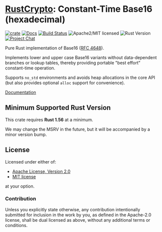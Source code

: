 # [RustCrypto]: Constant-Time Base16 (hexadecimal)

[![crate][crate-image]][crate-link]
[![Docs][docs-image]][docs-link]
[![Build Status][build-image]][build-link]
![Apache2/MIT licensed][license-image]
![Rust Version][rustc-image]
[![Project Chat][chat-image]][chat-link]

Pure Rust implementation of Base16 ([RFC 4648]).

Implements lower and upper case Base16 variants without data-dependent branches
or lookup  tables, thereby providing portable "best effort" constant-time
operation.

Supports `no_std` environments and avoids heap allocations in the core API
(but also provides optional `alloc` support for convenience).

[Documentation][docs-link]

## Minimum Supported Rust Version

This crate requires **Rust 1.56** at a minimum.

We may change the MSRV in the future, but it will be accompanied by a minor
version bump.

## License

Licensed under either of:

 * [Apache License, Version 2.0](http://www.apache.org/licenses/LICENSE-2.0)
 * [MIT license](http://opensource.org/licenses/MIT)

at your option.

### Contribution

Unless you explicitly state otherwise, any contribution intentionally submitted
for inclusion in the work by you, as defined in the Apache-2.0 license, shall be
dual licensed as above, without any additional terms or conditions.

[//]: # (badges)

[crate-image]: https://buildstats.info/crate/base16ct
[crate-link]: https://crates.io/crates/base16ct
[docs-image]: https://docs.rs/base16ct/badge.svg
[docs-link]: https://docs.rs/base16ct/
[build-image]: https://github.com/RustCrypto/formats/actions/workflows/base16ct.yml/badge.svg
[build-link]: https://github.com/RustCrypto/formats/actions/workflows/base16ct.yml
[license-image]: https://img.shields.io/badge/license-Apache2.0/MIT-blue.svg
[rustc-image]: https://img.shields.io/badge/rustc-1.56+-blue.svg
[chat-image]: https://img.shields.io/badge/zulip-join_chat-blue.svg
[chat-link]: https://rustcrypto.zulipchat.com/#narrow/stream/300570-formats

[//]: # (links)

[RustCrypto]: https://github.com/rustcrypto
[RFC 4648]: https://tools.ietf.org/html/rfc4648
[Util::Lookup]: https://arxiv.org/pdf/2108.04600.pdf
